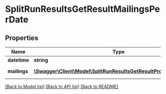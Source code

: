 # SplitRunResultsGetResultMailingsPerDate

## Properties
Name | Type | Description | Notes
------------ | ------------- | ------------- | -------------
**datetime** | **string** | date string | [optional] 
**mailings** | [**\Swagger\Client\Model\SplitRunResultsGetResultPropertiesMailings[]**](SplitRunResultsGetResultPropertiesMailings.md) | mailing list for this date | [optional] 

[[Back to Model list]](../README.md#documentation-for-models) [[Back to API list]](../README.md#documentation-for-api-endpoints) [[Back to README]](../README.md)


